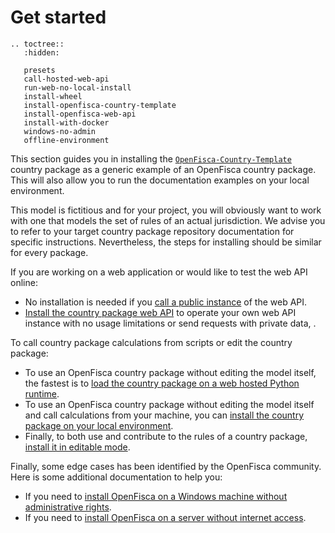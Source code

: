 # <i class="fas fa-cogs"></i> Get started

```eval_rst
.. toctree::
   :hidden:

   presets
   call-hosted-web-api
   run-web-no-local-install
   install-wheel
   install-openfisca-country-template
   install-openfisca-web-api
   install-with-docker
   windows-no-admin
   offline-environment
```

This section guides you in installing the [`OpenFisca-Country-Template`](https://github.com/openfisca/country-template) country package as a generic example of an OpenFisca country package. This will also allow you to run the documentation examples on your local environment.

This model is fictitious and for your project, you will obviously want to work with one that models the set of rules of an actual jurisdiction. We advise you to refer to your target country package repository documentation for specific instructions. Nevertheless, the steps for installing should be similar for every package. 

If you are working on a web application or would like to test the web API online:
* No installation is needed if you [call a public instance](./call-hosted-web-api.md) of the web API.
* [Install the country package web API](./install-openfisca-web-api.md) to operate your own web API instance with no usage limitations or send requests with private data, .

To call country package calculations from scripts or edit the country package:
* To use an OpenFisca country package without editing the model itself, the fastest is to [load the country package on a web hosted Python runtime](./run-web-no-local-install.md).
* To use an OpenFisca country package without editing the model itself and call calculations from your machine, you can [install the country package on your local environment](./install-wheel.md).
* Finally, to both use and contribute to the rules of a country package, [install it in editable mode](./install-openfisca-country-template.md).

Finally, some edge cases has been identified by the OpenFisca community. Here is some additional documentation to help you:
* If you need to [install OpenFisca on a Windows machine without administrative rights](./windows-no-admin.md).
* If you need to [install OpenFisca on a server without internet access](./offline-environment.md).
